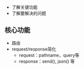 + 了解关键功能
+ 了解要解决的问题

## 核心功能
+ 路由
+ request/response简化
    - request：pathname，query等
    - response：send(), json() 等

